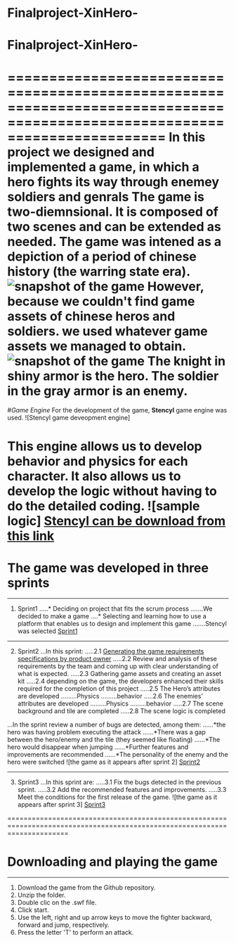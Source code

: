 # Finalproject-XinHero-
# Finalproject-XinHero-
===========================================================================================================================
In this project we designed and implemented a game, in which a hero fights its way through enemey soldiers and genrals
The game is two-diemnsional. It is composed of two scenes and can be extended as needed.
The game was intened as a depiction of a period of chinese history (the warring state era).
![snapshot of the game]()
However, because we couldn't find game assets of chinese  heros and soldiers. we used whatever game assets we managed to obtain.
![snapshot of the game]()
The knight in shiny armor is the hero.
The soldier in the gray armor is an enemy.
===========================================================================================================================
#*Game Engine*
For the development of the game, **Stencyl** game engine was used.
![Stencyl game deveopment engine]

This engine allows us to develop behavior and physics for each character.
It also allows us to develop the logic without having to do the detailed coding.
![sample logic]
[Stencyl can be download from this link](http://www.stencyl.com/)
===========================================================================================================================
# The game was developed in three sprints
-----------------------------------------------------------------
1. Sprint1
.....* Deciding on project that fits the scrum process
.......We decided to make a game
 ....* Selecting and learning how to use a platform that enables us to design and implement this game
.......Stencyl was selected
[Sprint1](https://github.com/Anesouadou/Finalproject-XinHero-/tree/Sprint-One)

-----------------------------------------------------------------
2. Sprint2
...In this sprint:
.....2.1 [Generating the game requirements specifications by product owner]()
.....2.2 Review and analysis of these requirements by the team and coming up with clear understanding of what is expected.
.....2.3 Gathering game assets and creating an asset kit
.....2.4 depending on the game, the developers enhanced their skills required for the completion of this project
.....2.5 The Hero’s attributes are developed
.........Physics
.........behavior
.....2.6 The enemies’ attributes are developed 
.........Physics
.........behavior
.....2.7 The scene background and tile are completed
.....2.8 The scene logic is completed 

...In the sprint review a number of bugs are detected, among them:
......*the hero was having problem executing the attack
......*There was a gap between the hero/enemy and the tile (they seemed like floating)
......*The hero would disappear when jumping
......*Further features and improvements are recommended
......*The personality of the enemy and the hero were switched
![the game as it appears after sprint 2]
[Sprint2](https://github.com/Anesouadou/Finalproject-XinHero-/tree/Sprint-Two)

-----------------------------------------------------------------
3. Sprint3
...In this sprint are:
.....3.1 Fix the bugs detected in the previous sprint.
.....3.2 Add the recommended features and improvements.
.....3.3 Meet the conditions for the first release of the game.
![the game as it appears after sprint 3]
[Sprint3](https://github.com/Anesouadou/Finalproject-XinHero-/tree/Sprint-Three)

===========================================================================================================================
# Downloading and playing the game
------------------------------------
1. Download the game from the Github repository.
2. Unzip the folder.
3. Double clic on the .swf file.  
4. Click start.
5. Use the left, right and up arrow keys to move the fighter backward, forward and jump, respectively.
6. Press the letter 'T' to perform an attack.   

